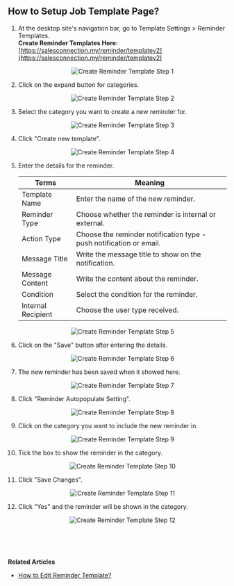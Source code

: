 ## How to Setup Job Template Page?
    
1. At the desktop site's navigation bar, go to Template Settings > Reminder Templates.<br>
   **Create Reminder Templates Here:** [https://salesconnection.my/reminder/templatev2](https://salesconnection.my/reminder/templatev2)<br>

   <p align="center">
      <img src="img/Create_Reminder_Template_Step_1.png" alt="Create Reminder Template Step 1">
   </p>

2. Click on the expand button for categories.<br>

   <p align="center">
      <img src="img/Create_Reminder_Template_Step_2.png" alt="Create Reminder Template Step 2">
   </p>

3. Select the category you want to create a new reminder for.<br>

   <p align="center">
      <img src="img/Create_Reminder_Template_Step_3.png" alt="Create Reminder Template Step 3">
   </p>

4. Click "Create new template".<br>

   <p align="center">
      <img src="img/Create_Reminder_Template_Step_4.png" alt="Create Reminder Template Step 4">
   </p>

5. Enter the details for the reminder.<br>

   | Terms | Meaning |
   |-------|---------|
   | Template Name | Enter the name of the new reminder. |
   | Reminder Type | Choose whether the reminder is internal or external. |
   | Action Type | Choose the reminder notification type - push notification or email. |
   | Message Title | Write the message title to show on the notification. |
   | Message Content | Write the content about the reminder. |
   | Condition | Select the condition for the reminder. |
   | Internal Recipient | Choose the user type received. |

   <p align="center">
      <img src="img/Create_Reminder_Template_Step_5.png" alt="Create Reminder Template Step 5">
   </p>

6. Click on the "Save" button after entering the details.<br>

   <p align="center">
      <img src="img/Create_Reminder_Template_Step_6.png" alt="Create Reminder Template Step 6">
   </p>

7. The new reminder has been saved when it showed here.<br>

   <p align="center">
      <img src="img/Create_Reminder_Template_Step_7.png" alt="Create Reminder Template Step 7">
   </p>

8. Click "Reminder Autopopulate Setting".<br>

   <p align="center">
      <img src="img/Create_Reminder_Template_Step_8.png" alt="Create Reminder Template Step 8">
   </p>

9. Click on the category you want to include the new reminder in.<br>

   <p align="center">
     <img src="img/Create_Reminder_Template_Step_9.png" alt="Create Reminder Template Step 9">
   </p>

10. Tick the box to show the reminder in the category.<br>

    <p align="center">
       <img src="img/Create_Reminder_Template_Step_10.png" alt="Create Reminder Template Step 10">
    </p>

11. Click "Save Changes".<br>

    <p align="center">
      <img src="img/Create_Reminder_Template_Step_11.png" alt="Create Reminder Template Step 11">
    </p>

12. Click "Yes" and the reminder will be shown in the category.<br>

    <p align="center">
      <img src="img/Create_Reminder_Template_Step_12.png" alt="Create Reminder Template Step 12">
    </p>
<br><br><br>

**Related Articles**
- [How to Edit Reminder Template?](Edit_Reminder_Template.md)
